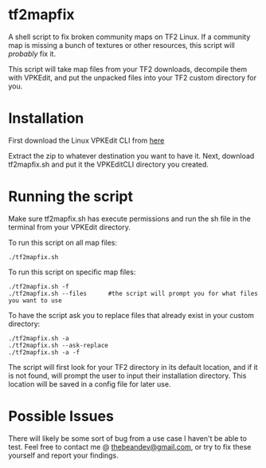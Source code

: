 # tf2mapfix
A shell script to fix broken community maps on TF2 Linux.
If a community map is missing a bunch of textures or other resources, this script will *probably* fix it.

This script will take map files from your TF2 downloads, decompile them with VPKEdit, and put the unpacked files into your TF2 custom directory for you.

# Installation
First download the Linux VPKEdit CLI from [here](https://github.com/craftablescience/VPKEdit/releases/download/v4.4.1/VPKEdit-Linux-Standalone-CLI-gcc-Release.zip)

Extract the zip to whatever destination you want to have it.
Next, download tf2mapfix.sh and put it the VPKEditCLI directory you created.

# Running the script
Make sure tf2mapfix.sh has execute permissions and run the sh file in the terminal from your VPKEdit directory.

To run this script on all map files:
```
./tf2mapfix.sh
```

To run this script on specific map files:
```
./tf2mapfix.sh -f
./tf2mapfix.sh --files      #the script will prompt you for what files you want to use
```

To have the script ask you to replace files that already exist in your custom directory:
```
./tf2mapfix.sh -a
./tf2mapfix.sh --ask-replace
./tf2mapfix.sh -a -f
```

The script will first look for your TF2 directory in its default location, and if it is not found, will prompt the user to input their installation directory. This location will be saved in a config file for later use.

# Possible Issues

There will likely be some sort of bug from a use case I haven't be able to test. Feel free to contact me @ thebeandev@gmail.com, or try to fix these yourself and report your findings.
